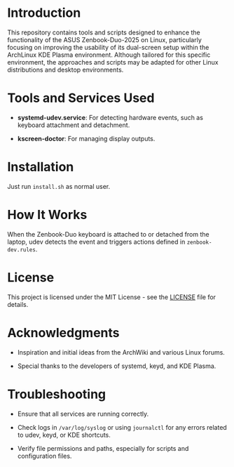 # Introduction

This repository contains tools and scripts designed to enhance the functionality of the ASUS Zenbook-Duo-2025 on Linux, particularly focusing on improving the usability of its dual-screen setup within the ArchLinux KDE Plasma environment. Although tailored for this specific environment, the approaches and scripts may be adapted for other Linux distributions and desktop environments.


# Tools and Services Used

- **systemd-udev.service**: For detecting hardware events, such as keyboard attachment and detachment.

- **kscreen-doctor**: For managing display outputs.

# Installation

Just run `install.sh` as normal user.

# How It Works

When the Zenbook-Duo keyboard is attached to or detached from the laptop, udev detects the event and triggers actions defined in `zenbook-dev.rules`. 

# License

This project is licensed under the MIT License - see the [LICENSE](LICENSE) file for details.

# Acknowledgments

- Inspiration and initial ideas from the ArchWiki and various Linux forums.

- Special thanks to the developers of systemd, keyd, and KDE Plasma.

# Troubleshooting

- Ensure that all services are running correctly.

- Check logs in `/var/log/syslog` or using `journalctl` for any errors related to udev, keyd, or KDE shortcuts.

- Verify file permissions and paths, especially for scripts and configuration files.
